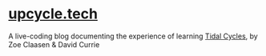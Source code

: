 # [upcycle.tech](http://upcycle.tech)

A live-coding blog documenting the experience of learning [Tidal Cycles](https://tidalcycles.org), by Zoe Claasen & David Currie
